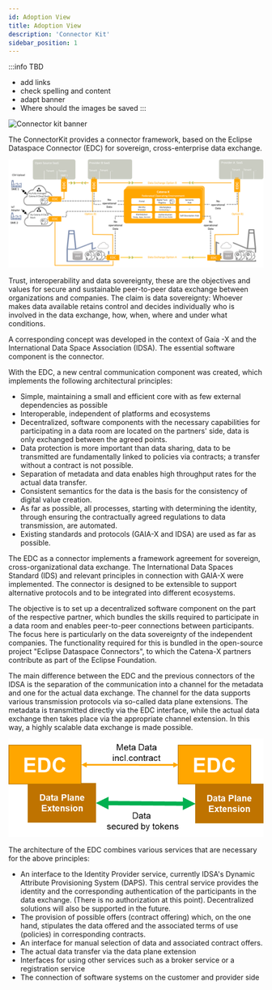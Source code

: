 ```yaml
---
id: Adoption View
title: Adoption View
description: 'Connector Kit'
sidebar_position: 1
---
```


:::info TBD
* add links
* check spelling and content
* adapt banner
* Where should the images be saved
:::

![Connector kit banner](../../../../../../static/img/doc-business_partner_header-minified.png)


The ConnectorKit provides a connector framework, based on the Eclipse Dataspace Connector (EDC) for sovereign, cross-enterprise data exchange.


![EDC Overview](../adoption-view/images/edc_overview.png)

Trust, interoperability and data sovereignty, these are the objectives and values for secure and sustainable peer-to-peer data exchange between organizations and companies. The claim is data sovereignty: Whoever makes data available retains control and decides individually who is involved in the data exchange, how, when, where and under what conditions.

A corresponding concept was developed in the context of Gaia -X and the International Data Space Association (IDSA). The essential software component is the connector.

With the EDC, a new central communication component was created, which implements the following architectural principles:

- Simple, maintaining a small and efficient core with as few external dependencies as possible
- Interoperable, independent of platforms and ecosystems
- Decentralized, software components with the necessary capabilities for participating in a data room are located on the partners' side, data is only exchanged between the agreed points.
- Data protection is more important than data sharing, data to be transmitted are fundamentally linked to policies via contracts; a transfer without a contract is not possible.
- Separation of metadata and data enables high throughput rates for the actual data transfer.
- Consistent semantics for the data is the basis for the consistency of digital value creation.
- As far as possible, all processes, starting with determining the identity, through ensuring the contractually agreed regulations to data transmission, are automated.
- Existing standards and protocols (GAIA-X and IDSA) are used as far as possible.

The EDC as a connector implements a framework agreement for sovereign, cross-organizational data exchange. The International Data Spaces Standard (IDS) and relevant principles in connection with GAIA-X were implemented. The connector is designed to be extensible to support alternative protocols and to be integrated into different ecosystems.

The objective is to set up a decentralized software component on the part of the respective partner, which bundles the skills required to participate in a data room and enables peer-to-peer connections between participants. The focus here is particularly on the data sovereignty of the independent companies. The functionality required for this is bundled in the open-source project "Eclipse Dataspace Connectors", to which the Catena-X partners contribute as part of the Eclipse Foundation.

The main difference between the EDC and the previous connectors of the IDSA is the separation of the communication into a channel for the metadata and one for the actual data exchange. The channel for the data supports various transmission protocols via so-called data plane extensions. The metadata is transmitted directly via the EDC interface, while the actual data exchange then takes place via the appropriate channel extension. In this way, a highly scalable data exchange is made possible.

![EDC Architecture](../adoption-view/images/edc_architecture.png)

The architecture of the EDC combines various services that are necessary for the above principles:

- An interface to the Identity Provider service, currently IDSA's Dynamic Attribute Provisioning System (DAPS). This central service provides the identity and the corresponding authentication of the participants in the data exchange. (There is no authorization at this point). Decentralized solutions will also be supported in the future.
- The provision of possible offers (contract offering) which, on the one hand, stipulates the data offered and the associated terms of use (policies) in corresponding contracts.
- An interface for manual selection of data and associated contract offers.
- The actual data transfer via the data plane extension
- Interfaces for using other services such as a broker service or a registration service
- The connection of software systems on the customer and provider side